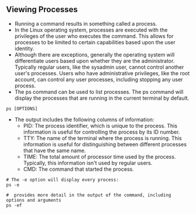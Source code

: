 ## Viewing Processes
- Running a command results in something called a process. 
- In the Linux operating system, processes are executed with the privileges of the user who executes the command. This allows for processes to be limited to certain capabilities based upon the user identity.
- Although there are exceptions, generally the operating system will differentiate users based upon whether they are the administrator. Typically regular users, like the sysadmin user, cannot control another user's processes. Users who have administrative privileges, like the root account, can control any user processes, including stopping any user process.
- The ps command can be used to list processes. The ps command will display the processes that are running in the current terminal by default.

```
ps [OPTIONS]
```

- The output includes the following columns of information:
  - PID: The process identifier, which is unique to the process. This information is useful for controlling the process by its ID number.
  - TTY: The name of the terminal where the process is running. This information is useful for distinguishing between different processes that have the same name.
  - TIME: The total amount of processor time used by the process. Typically, this information isn't used by regular users.
  - CMD: The command that started the process.

```
# The -e option will display every process:
ps -e
```

```
#  provides more detail in the output of the command, including options and arguments
ps -ef
```
